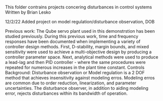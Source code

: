 
This folder contrains projects concering disturbances in control systems
Written by Brian Lesko

12/2/22 Added project on model regulation/disturbance observation, DOB

Previous work:
The Qube servo plant used in this demonstrstion has been studied previously. During this previous work, time and frequency responses have been documented when implementing a variety of controller design methods. First, D-stability, margin bounds, and mixed sensitivity were used to achieve a multi-objective design by producing a controller parameter space. Next, analytical methods were used to produce a lead-lag and then PID controller - where the same procedures were repeated for numerous increases in the plant time constant.
Controls Background:
Disturbance observation or Model regulation is a 2 DOF method that achieves insensitivity against modeling erros. Modeling erros are common due to order reduction, linearization, and parameter uncertainties. The disturbance observer, in addition to aiding modeling error, rejects disturbances within its bandwidth of operation.
